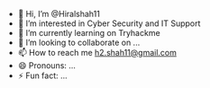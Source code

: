 - 👋 Hi, I’m @Hiralshah11
- 👀 I’m interested in Cyber Security and IT Support
- 🌱 I’m currently learning on Tryhackme
- 💞️ I’m looking to collaborate on ...
- 📫 How to reach me h2.shah11@gmail.com
- 😄 Pronouns: ...
- ⚡ Fun fact: ...

<!---
Hiralshah11/Hiralshah11 is a ✨ special ✨ repository because its `README.md` (this file) appears on your GitHub profile.
You can click the Preview link to take a look at your changes.
--->
